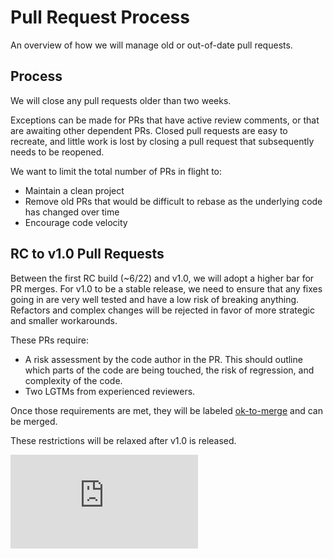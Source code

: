 <!-- BEGIN MUNGE: UNVERSIONED_WARNING -->


<!-- END MUNGE: UNVERSIONED_WARNING -->
Pull Request Process
====================

An overview of how we will manage old or out-of-date pull requests.

Process
-------

We will close any pull requests older than two weeks.

Exceptions can be made for PRs that have active review comments, or that are awaiting other dependent PRs.  Closed pull requests are easy to recreate, and little work is lost by closing a pull request that subsequently needs to be reopened.

We want to limit the total number of PRs in flight to:
* Maintain a clean project
* Remove old PRs that would be difficult to rebase as the underlying code has changed over time
* Encourage code velocity

RC to v1.0 Pull Requests
------------------------

Between the first RC build (~6/22) and v1.0, we will adopt a higher bar for PR merges.  For v1.0 to be a stable release, we need to ensure that any fixes going in are very well tested and have a low risk of breaking anything.  Refactors and complex changes will be rejected in favor of more strategic and smaller workarounds.

These PRs require:
* A risk assessment by the code author in the PR.  This should outline which parts of the code are being touched, the risk of regression, and complexity of the code.
* Two LGTMs from experienced reviewers.

Once those requirements are met, they will be labeled [ok-to-merge](https://github.com/GoogleCloudPlatform/kubernetes/pulls?utf8=%E2%9C%93&q=is%3Aopen+is%3Apr+label%3Aok-to-merge) and can be merged.

These restrictions will be relaxed after v1.0 is released.


<!-- TAG IS_VERSIONED -->


<!-- BEGIN MUNGE: GENERATED_ANALYTICS -->
[![Analytics](https://kubernetes-site.appspot.com/UA-36037335-10/GitHub/docs/devel/pull-requests.md?pixel)]()
<!-- END MUNGE: GENERATED_ANALYTICS -->
